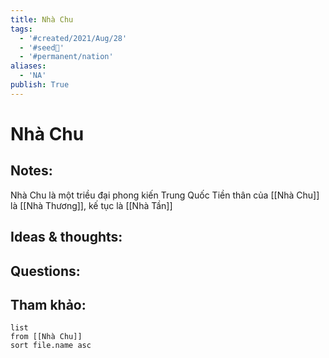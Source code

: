 ```yaml
---
title: Nhà Chu
tags:
  - '#created/2021/Aug/28'
  - '#seed🥜'
  - '#permanent/nation'
aliases:
  - 'NA'
publish: True
---
```

# Nhà Chu

## Notes:
Nhà Chu là một triều đại phong kiến Trung Quốc
Tiền thân của [[Nhà Chu]] là [[Nhà Thương]], kế tục là [[Nhà Tần]]

## Ideas & thoughts:

## Questions:


## Tham khảo:
```dataview
list
from [[Nhà Chu]]
sort file.name asc
```